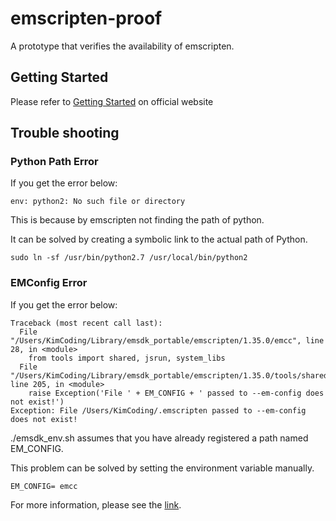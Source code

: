 # emscripten-proof
A prototype that verifies the availability of emscripten.

## Getting Started

Please refer to [Getting Started](https://kripken.github.io/emscripten-site/docs/getting_started/index.html) on official website

## Trouble shooting

### Python Path Error

If you get the error below:
```
env: python2: No such file or directory
```
This is because by emscripten not finding the path of python.

It can be solved by creating a symbolic link to the actual path of Python.

```
sudo ln -sf /usr/bin/python2.7 /usr/local/bin/python2
```

### EMConfig Error

If you get the error below:

```n
Traceback (most recent call last):
  File "/Users/KimCoding/Library/emsdk_portable/emscripten/1.35.0/emcc", line 28, in <module>
    from tools import shared, jsrun, system_libs
  File "/Users/KimCoding/Library/emsdk_portable/emscripten/1.35.0/tools/shared.py", line 205, in <module>
    raise Exception('File ' + EM_CONFIG + ' passed to --em-config does not exist!')
Exception: File /Users/KimCoding/.emscripten passed to --em-config does not exist!
```
./emsdk_env.sh assumes that you have already registered a path named EM_CONFIG. 

This problem can be solved by setting the environment variable manually.

```
EM_CONFIG= emcc
```

For more information, please see the [link](https://github.com/kripken/emscripten/issues/4416).